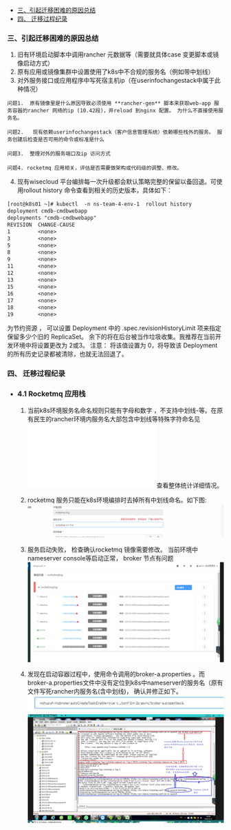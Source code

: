 
<!-- @import "[TOC]" {cmd="toc" depthFrom=1 depthTo=6 orderedList=false} -->
<!-- code_chunk_output -->

* [三、引起迁移困难的原因总结](#三-引起迁移困难的原因总结)
* [四、 迁移过程纪录](#四-迁移过程纪录)

<!-- /code_chunk_output -->

###  三、引起迁移困难的原因总结

1.   旧有环境启动脚本中调用rancher 元数据等（需要就具体case 变更脚本或镜像启动方式）
2.   原有应用或镜像集群中设置使用了k8s中不合规的服务名（例如带中划线）
3.   对外服务接口或应用程序中写死宿主机ip（在userinfochangestack中属于此种情况）

```
问题1.  原有镜像里是什么原因导致必须使用 **rancher-gen** 脚本来获取web-app 服务容器的rancher 网络的ip (10.42段)，并reload 到nginx 配置。 为什么不直接使用服务名。

问题2.   现有依赖userinfochangestack（客户信息管理系统）依赖哪些栈外的服务。 服务创建后检查是否可用的命令或标准是什么

问题3.  整理对外的服务端口及ip 访问方式

问题4. rocketmq 应用相关，评估是否需要做架构或代码级的调整、修改。
```
4.  现有wisecloud 平台编排每一次升级都会默认策略完整的保留以备回退。可使用rollout history 命令查看到相关的历史版本，具体如下：
````
[root@k8s01 ~]# kubectl  -n ns-team-4-env-1  rollout history deployment cmdb-cmdbwebapp
deployments "cmdb-cmdbwebapp"
REVISION  CHANGE-CAUSE
1         <none>
3         <none>
5         <none>
8         <none>
9         <none>
11        <none>
12        <none>
13        <none>
15        <none>
16        <none>
17        <none>
18        <none>
19        <none>
````
为节约资源 ， 可以设置 Deployment 中的 .spec.revisionHistoryLimit 项来指定保留多少个旧的 ReplicaSet。 余下的将在后台被当作垃圾收集。我推荐在当前开发环境中将设置更改为 2或3。
注意： 将该值设置为 0，将导致该 Deployment 的所有历史记录都被清除，也就无法回退了。


### 四、 迁移过程纪录
* ###   4.1  Rocketmq 应用栈
  1.  当前k8s环境服务名命名规则只能有字母和数字 ，不支持中划线-等。在原有民生的rancher环境内服务名大部包含中划线等特殊字符命名见 ![民生项目迁移](民生项目迁移.md)查看整体统计详细情况。

  2.  rocketmq 服务只能在k8s环境编排时去掉所有中划线命名。如下图:
   ![迁移问题1](image/迁移问题1.png)　　
  3.  服务启动失败， 检查确认rocketmq 镜像需要修改。
  当前环境中nameserver console等启动正常， broker 节点有问题
  ![](image/rocketmq服务1.png)
  4.  发现在启动容器过程中，使用命令调用的broker-a.properties 。而broker-a.properties文件中没有定位到k8s中nameserver的服务名（原有文件写死rancher内服务名(含中划线)， 确认并修正如下。
  ![](image/rocketmq启动命令.png)
  ![](image/rocketmq问题1.png)
